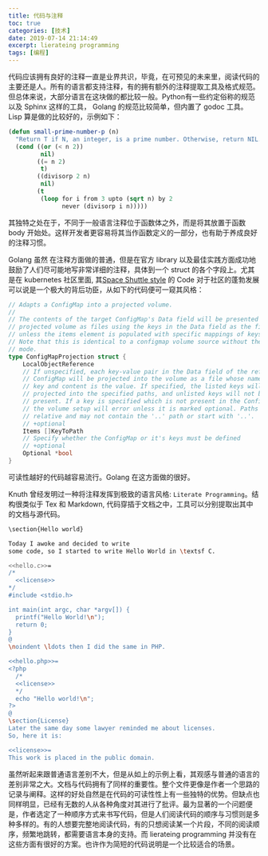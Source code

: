 ```yaml
---
title: 代码与注释
toc: true
categories: [技术]
date: 2019-07-14 21:14:49
excerpt: lierateing programming 
tags: [编程]
---
```


<!-- toc -->

代码应该拥有良好的注释一直是业界共识，毕竟，在可预见的未来里，阅读代码的主要还是人。所有的语言都支持注释，有的拥有额外的注释提取工具及格式规范。但总体来说，大部分语言在这块做的都比较一般。Python有一些约定俗称的规范以及 Sphinx 这样的工具， Golang 的规范比较简单，但内置了 godoc 工具。Lisp 算是做的比较好的，示例如下：

```lisp
(defun small-prime-number-p (n)
  "Return T if N, an integer, is a prime number. Otherwise, return NIL."
  (cond ((or (< n 2))
         nil)
        ((= n 2)
         t)
        ((divisorp 2 n)
         nil)
        (t
         (loop for i from 3 upto (sqrt n) by 2
               never (divisorp i n)))))
```



其独特之处在于，不同于一般语言注释位于函数体之外，而是将其放置于函数 body 开始处。这样开发者更容易将其当作函数定义的一部分，也有助于养成良好的注释习惯。



Golang 虽然 在注释方面做的普通，但是在官方 library 以及最佳实践方面成功地鼓励了人们尽可能地写非常详细的注释，具体到一个 struct 的各个字段上。尤其是在 kubernetes 社区里面,  其[Space Shuttle style](https://news.ycombinator.com/item?id=18772873) 的 Code 对于社区的蓬勃发展可以说是一个极大的背后功臣，从如下的代码便可一窥其风格：

```go
// Adapts a ConfigMap into a projected volume.
//
// The contents of the target ConfigMap's Data field will be presented in a
// projected volume as files using the keys in the Data field as the file names,
// unless the items element is populated with specific mappings of keys to paths.
// Note that this is identical to a configmap volume source without the default
// mode.
type ConfigMapProjection struct {
	LocalObjectReference
	// If unspecified, each key-value pair in the Data field of the referenced
	// ConfigMap will be projected into the volume as a file whose name is the
	// key and content is the value. If specified, the listed keys will be
	// projected into the specified paths, and unlisted keys will not be
	// present. If a key is specified which is not present in the ConfigMap,
	// the volume setup will error unless it is marked optional. Paths must be
	// relative and may not contain the '..' path or start with '..'.
	// +optional
	Items []KeyToPath
	// Specify whether the ConfigMap or it's keys must be defined
	// +optional
	Optional *bool
}
```

可读性越好的代码越容易流行。Golang 在这方面做的很好。



Knuth 曾经发明过一种将注释发挥到极致的语言风格: `Literate Programming`。结构很类似于 Tex 和 Markdown, 代码穿插于文档之中，工具可以分别提取出其中的文档与源代码。



```bash
\section{Hello world}

Today I awoke and decided to write
some code, so I started to write Hello World in \textsf C.

<<hello.c>>=
/*
  <<license>>
*/
#include <stdio.h>

int main(int argc, char *argv[]) {
  printf("Hello World!\n");
  return 0;
}
@
\noindent \ldots then I did the same in PHP.

<<hello.php>>=
<?php
  /*
  <<license>>
  */
  echo "Hello world!\n";
?>
@
\section{License}
Later the same day some lawyer reminded me about licenses.
So, here it is:

<<license>>=
This work is placed in the public domain.
```



虽然听起来跟普通语言差别不大，但是从如上的示例上看，其观感与普通的语言的差别非常之大。文档与代码拥有了同样的重要性。整个文件更像是作者一个思路的记录与阐释。这样的好处自然是在代码的可读性性上有一些独特的优势。但缺点也同样明显，已经有无数的人从各种角度对其进行了批评。最为显著的一个问题便是，作者选定了一种顺序方式来书写代码，但是人们阅读代码的顺序与习惯则是多种多样的。有的人想要完整地阅读代码，有的只想阅读某一个片段，不同的阅读顺序，频繁地跳转，都需要语言本身的支持。而 lierateing programming 并没有在这些方面有很好的方案。也许作为简短的代码说明是一个比较适合的场景。









